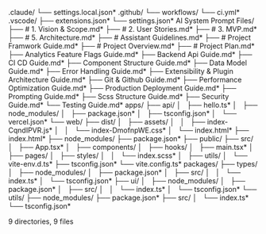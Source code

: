 .claude/
└── settings.local.json*
.github/
└── workflows/
    └── ci.yml*
.vscode/
├── extensions.json*
└── settings.json*
AI System Prompt Files/
├── # 1. Vision & Scope.md*
├── # 2. User Stories.md*
├── # 3. MVP.md*
├── # 5. Architecture.md*
├── # Assistant Guidelines.md*
├── # Project Framwork Guide.md*
├── # Project Overview.md*
├── # Project Plan.md*
├── Analytics Feature Flags Guide.md*
├── Backend Api Guide.md*
├── CI CD Guide.md*
├── Component Structure Guide.md*
├── Data Model Guide.md*
├── Error Handling Guide.md*
├── Extensibility & Plugin Architecture Guide.md*
├── Git & Github Guide.md*
├── Performance Optimization Guide.md*
├── Production Deployment Guide.md*
├── Prompting Guide.md*
├── Scss Structure Guide.md*
├── Security Guide.md*
└── Testing Guide.md*
apps/
├── api/
│   ├── hello.ts*
│   ├── node_modules/
│   ├── package.json*
│   ├── tsconfig.json*
│   └── vercel.json*
└── web/
    ├── dist/
    │   ├── assets/
    │   │   ├── index-CqndIPVR.js*
    │   │   └── index-DmofnpWE.css*
    │   └── index.html*
    ├── index.html*
    ├── node_modules/
    ├── package.json*
    ├── public/
    ├── src/
    │   ├── App.tsx*
    │   ├── components/
    │   ├── hooks/
    │   ├── main.tsx*
    │   ├── pages/
    │   ├── styles/
    │   │   └── index.scss*
    │   ├── utils/
    │   └── vite-env.d.ts*
    ├── tsconfig.json*
    └── vite.config.ts*
packages/
├── types/
│   ├── node_modules/
│   ├── package.json*
│   ├── src/
│   │   └── index.ts*
│   └── tsconfig.json*
├── ui/
│   ├── node_modules/
│   ├── package.json*
│   ├── src/
│   │   └── index.ts*
│   └── tsconfig.json*
└── utils/
    ├── node_modules/
    ├── package.json*
    ├── src/
    │   └── index.ts*
    └── tsconfig.json*

9 directories, 9 files

